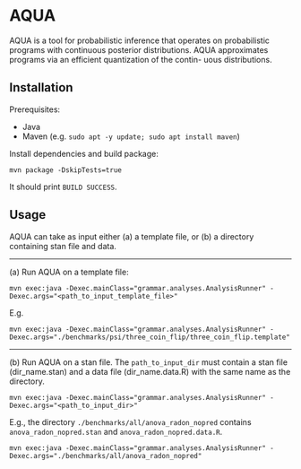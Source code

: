 # AQUA

AQUA is a tool for probabilistic inference that operates on probabilistic programs with continuous posterior distributions. 
AQUA approximates programs via an efficient quantization of the contin- uous distributions.


## Installation

Prerequisites:

* Java
* Maven (e.g. `sudo apt -y update; sudo apt install maven`)

Install dependencies and build package:

    mvn package -DskipTests=true

It should print `BUILD SUCCESS`.


## Usage

AQUA can take as input either (a) a template file, or (b) a directory containing stan file and data. 

---------------------------

(a) Run AQUA on a template file: 
    
    mvn exec:java -Dexec.mainClass="grammar.analyses.AnalysisRunner" -Dexec.args="<path_to_input_template_file>"
    
E.g. 

    mvn exec:java -Dexec.mainClass="grammar.analyses.AnalysisRunner" -Dexec.args="./benchmarks/psi/three_coin_flip/three_coin_flip.template"
    
----------------------------

(b) Run AQUA on a stan file. The `path_to_input_dir` must contain a stan file (dir_name.stan) and a data file (dir_name.data.R) with the same name as the directory.
    
    mvn exec:java -Dexec.mainClass="grammar.analyses.AnalysisRunner" -Dexec.args="<path_to_input_dir>"
    
E.g., the directory `./benchmarks/all/anova_radon_nopred` contains `anova_radon_nopred.stan` and `anova_radon_nopred.data.R`.

    mvn exec:java -Dexec.mainClass="grammar.analyses.AnalysisRunner" -Dexec.args="./benchmarks/all/anova_radon_nopred"

